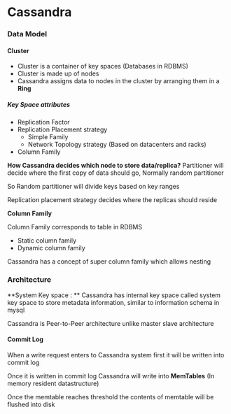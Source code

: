 # Cassandra

### Data Model

#### Cluster

* Cluster is a container of key spaces (Databases in RDBMS)
* Cluster is made up of nodes
* Cassandra assigns data to nodes in the cluster by arranging them in a **Ring**

##### Key Space attributes

* Replication Factor
* Replication Placement strategy
    * Simple Family
    * Network Topology strategy (Based on datacenters and racks)
* Column Family

**How Cassandra decides which node to store data/replica?**
Partitioner will decide where the first copy of data should go, Normally random partitioner

So Random partitioner will divide keys based on key ranges

Replication placement strategy decides where the replicas should reside

**Column Family**

Column Family corresponds to table in RDBMS

* Static column family
* Dynamic column family

Cassandra has a concept of super column family which allows nesting

### Architecture

**System Key space : ** Cassandra has internal key space called system key space to store metadata information, similar to information schema in mysql

Cassandra is Peer-to-Peer architecture unlike master slave architecture

#### Commit Log

When a write request enters to Cassandra system first it will be written into commit log

Once it is written in commit log Cassandra will write into **MemTables** (In memory resident datastructure)

Once the memtable reaches threshold the contents of memtable will be flushed into disk